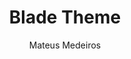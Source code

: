 ---
title: Blade Theme
github: https://github.com/mateussmedeiros/blade-theme
demo: https://mateussmedeiros.github.io/blade-theme/
author: Mateus Medeiros
ssg:
  - Jekyll
cms:
  - No Cms
---